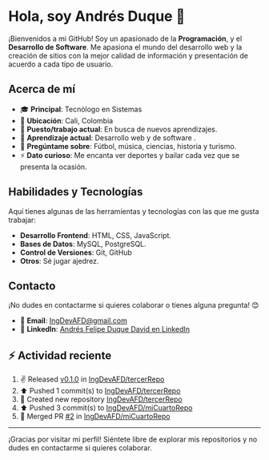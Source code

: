 # Hola, soy Andrés Duque 👋

¡Bienvenidos a mi GitHub! Soy un apasionado de la **Programación**, y el **Desarrollo de Software**. Me apasiona el mundo del desarrollo web y la creación de sitios con la mejor calidad de información y presentación de acuerdo a cada tipo de usuario.

## Acerca de mí

- 🎓 **Principal**: Tecnólogo en Sistemas
- 📍 **Ubicación**: Cali, Colombia
- 💼 **Puesto/trabajo actual**: En busca de nuevos aprendizajes.
- 🌱 **Aprendizaje actual**: Desarrollo web y de software .
- 💬 **Pregúntame sobre**: Fútbol, música, ciencias, historia y turismo.
- ⚡ **Dato curioso**: Me encanta ver deportes y bailar cada vez que se presenta la ocasión.

## Habilidades y Tecnologías

Aquí tienes algunas de las herramientas y tecnologías con las que me gusta trabajar:

- **Desarrollo Frontend**: HTML, CSS, JavaScript.  
- **Bases de Datos**: MySQL, PostgreSQL.
- **Control de Versiones**: Git, GitHub  
- **Otros**: Sé jugar ajedrez.

## Contacto

¡No dudes en contactarme si quieres colaborar o tienes alguna pregunta! 😊

- 📧 **Email**: [IngDevAFD@gmail.com](mailto:IngDevAFD@gmail.com)  
- 💼 **LinkedIn**: [Andrés Felipe Duque David en LinkedIn](https://www.linkedin.com/in/andresfelipeduquedavid202ab8288)


## :zap: Actividad reciente
<!--RECENT_ACTIVITY:start-->
1. ✌️ Released [v0.1.0](https://github.com/IngDevAFD/tercerRepo/releases/tag/v0.1.0) in [IngDevAFD/tercerRepo](https://github.com/IngDevAFD/tercerRepo)<br>
2. ⬆️ Pushed 1 commit(s) to [IngDevAFD/tercerRepo](https://github.com/IngDevAFD/tercerRepo)<br>
3. 📔 Created new repository [IngDevAFD/tercerRepo](https://github.com/IngDevAFD/tercerRepo)<br>
4. ⬆️ Pushed 3 commit(s) to [IngDevAFD/miCuartoRepo](https://github.com/IngDevAFD/miCuartoRepo)<br>
5. 🎉 Merged PR [#2](https://github.com/IngDevAFD/miCuartoRepo/pull/2) in [IngDevAFD/miCuartoRepo](https://github.com/IngDevAFD/miCuartoRepo)<br>
<!--RECENT_ACTIVITY:end-->
<!--RECENT_ACTIVITY:last-update-->

---

¡Gracias por visitar mi perfil! Siéntete libre de explorar mis repositorios y no dudes en contactarme si quieres colaborar.
